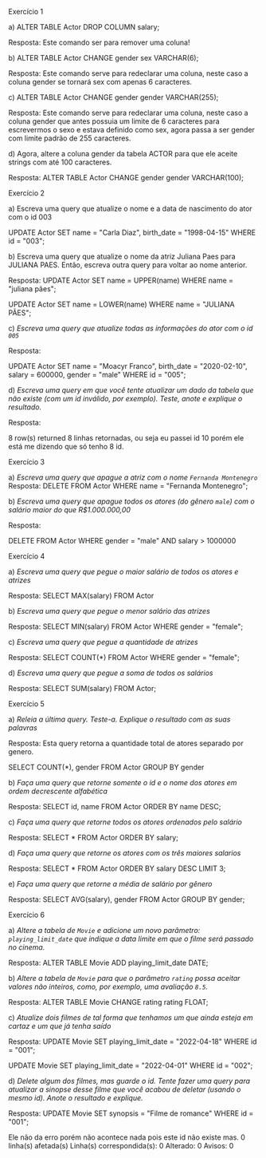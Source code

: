 Exercício 1

a) ALTER TABLE Actor DROP COLUMN salary;

Resposta: Este comando ser para remover uma coluna!

b) ALTER TABLE Actor CHANGE gender sex VARCHAR(6);

Resposta: Este comando serve para redeclarar uma coluna, neste caso a coluna gender se tornará sex com apenas 6 caracteres.

c) ALTER TABLE Actor CHANGE gender gender VARCHAR(255);

Resposta: Este comando serve para redeclarar uma coluna, neste caso a coluna gender que antes possuia um limite de 6 caracteres para escrevermos o sexo e estava definido como sex, agora passa a ser gender com limite padrão de 255 caracteres.

d) Agora,  altere a coluna gender da tabela ACTOR para que ele aceite strings com até 100 caracteres.

Resposta: ALTER TABLE Actor CHANGE gender gender VARCHAR(100);

Exercício 2 

a)  Escreva uma query que atualize o nome e a data de nascimento do ator com o id 003

UPDATE Actor
SET 
name = "Carla Diaz",
birth_date = "1998-04-15"
WHERE id = "003";

b) Escreva uma query que atualize o nome da atriz Juliana Paes para JULIANA PAES. Então, escreva outra query para voltar ao nome anterior.

Resposta:
UPDATE Actor
SET name = UPPER(name) 
WHERE name = "juliana pães";

UPDATE Actor
SET name = LOWER(name) 
WHERE name = "JULIANA PÃES";

c) *Escreva uma query que atualize todas as informações do ator com o id `005`*

Resposta:

UPDATE Actor
SET 
name = "Moacyr Franco",
birth_date = "2020-02-10",
salary = 600000,
gender = "male"
WHERE id = "005";

d) *Escreva uma query em que você tente atualizar um dado da tabela que não existe (com um id inválido, por exemplo). Teste, anote e explique o resultado.*

Resposta:

8 row(s) returned
8 linhas retornadas, ou seja eu passei id 10 porém ele está me dizendo que só tenho 8 id.

Exercício 3

a) *Escreva uma query que apague a atriz com o nome `Fernanda Montenegro`*
Resposta:
DELETE FROM Actor WHERE name = "Fernanda Montenegro";

b) *Escreva uma query que apague todos os atores (do gênero `male`) com o salário maior do que R$1.000.000,00*

Resposta:

DELETE FROM Actor
WHERE
	gender = "male" AND
	salary > 1000000


Exercício 4

a) *Escreva uma query que pegue o maior salário de todos os atores e atrizes*

Resposta: SELECT MAX(salary) FROM Actor

b) *Escreva uma query que pegue o menor salário das atrizes*

Resposta:  SELECT MIN(salary) FROM Actor WHERE gender = "female";

c) *Escreva uma query que pegue a quantidade de atrizes*

Resposta: SELECT COUNT(*) FROM Actor WHERE gender = "female";

d) *Escreva uma query que pegue a soma de todos os salários*

Resposta: SELECT SUM(salary) FROM Actor;

Exercício 5

a) *Releia a última query. Teste-a. Explique o resultado com as suas palavras*

Resposta: Esta query retorna a quantidade total de atores separado por genero.

SELECT COUNT(*), gender
FROM Actor
GROUP BY gender

b) *Faça uma query que retorne somente o id e o nome dos atores em ordem decrescente alfabética*

Resposta: 
SELECT id, name FROM Actor
ORDER BY name DESC;

c) *Faça uma query que retorne todos os atores ordenados pelo salário*

Resposta:
SELECT * FROM Actor
ORDER BY salary;

d) *Faça uma query que retorne os atores com os três maiores salarios*

Resposta:
SELECT * FROM Actor
ORDER BY salary DESC LIMIT 3;

e) *Faça uma query que retorne a média de salário por gênero*

Resposta:
SELECT AVG(salary), gender FROM Actor
GROUP BY gender;

Exercício 6

a) *Altere a tabela de `Movie` e adicione um novo parâmetro: `playing_limit_date` que indique a data limite em que o filme será passado no cinema.* 

Resposta: ALTER TABLE Movie ADD playing_limit_date DATE;

b) *Altere a tabela de `Movie` para que o parâmetro `rating` possa aceitar valores não inteiros, como, por exemplo, uma avaliação `8.5`.*

Resposta: ALTER TABLE Movie CHANGE rating rating FLOAT;

c) *Atualize dois filmes de tal forma que tenhamos um que ainda esteja em cartaz e um que já tenha saído*

Resposta:
UPDATE Movie
SET playing_limit_date = "2022-04-18"
WHERE id = "001";

UPDATE Movie
SET playing_limit_date = "2022-04-01"
WHERE id = "002";


d) *Delete algum dos filmes, mas guarde o id. Tente fazer uma query para atualizar a sinopse desse filme que você acabou de deletar (usando o mesmo id). Anote o resultado e explique.*

Resposta: 
UPDATE Movie
SET synopsis = "Filme de romance"
WHERE id = "001";

Ele não da erro porém não acontece nada pois este id não existe mas.
0 linha(s) afetada(s) Linha(s) correspondida(s): 0 Alterado: 0 Avisos: 0
